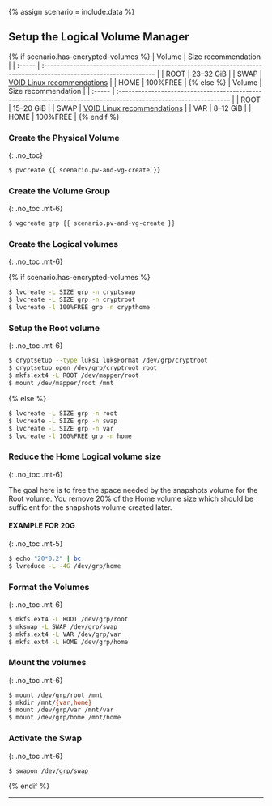 {% assign scenario = include.data %}

## Setup the Logical Volume Manager

{% if scenario.has-encrypted-volumes %}
| Volume | Size recommendation                                                                                               |
| :----- | :---------------------------------------------------------------------------------------------------------------- |
| ROOT   | 23–32 GiB                                                                                                         |
| SWAP   | [VOID Linux recommendations](https://docs.voidlinux.org/installation/live-images/partitions.html#swap-partitions) |
| HOME   | 100%FREE                                                                                                          |
{% else %}
| Volume | Size recommendation                                                                                               |
| :----- | :---------------------------------------------------------------------------------------------------------------- |
| ROOT   | 15–20 GiB                                                                                                         |
| SWAP   | [VOID Linux recommendations](https://docs.voidlinux.org/installation/live-images/partitions.html#swap-partitions) |
| VAR    | 8–12 GiB                                                                                                          |
| HOME   | 100%FREE                                                                                                          |
{% endif %}

### Create the Physical Volume
{: .no_toc}

```bash
$ pvcreate {{ scenario.pv-and-vg-create }}
```

### Create the Volume Group
{: .no_toc .mt-6}

```bash
$ vgcreate grp {{ scenario.pv-and-vg-create }}
```

### Create the Logical volumes
{: .no_toc .mt-6}

{% if scenario.has-encrypted-volumes %}
```bash
$ lvcreate -L SIZE grp -n cryptswap
$ lvcreate -L SIZE grp -n cryptroot
$ lvcreate -l 100%FREE grp -n crypthome
```

### Setup the Root volume
{: .no_toc .mt-6}

```bash
$ cryptsetup --type luks1 luksFormat /dev/grp/cryptroot
$ cryptsetup open /dev/grp/cryptroot root
$ mkfs.ext4 -L ROOT /dev/mapper/root
$ mount /dev/mapper/root /mnt
```

{% else %}
```bash
$ lvcreate -L SIZE grp -n root
$ lvcreate -L SIZE grp -n swap
$ lvcreate -L SIZE grp -n var
$ lvcreate -l 100%FREE grp -n home
```

### Reduce the Home Logical volume size
{: .no_toc .mt-6}

The goal here is to free the space needed by the snapshots volume for the Root volume. You remove 20% of the Home volume size which should be sufficient for the snapshots volume created later.

#### EXAMPLE FOR 20G
{: .no_toc .mt-5}

```bash
$ echo "20*0.2" | bc
$ lvreduce -L -4G /dev/grp/home
```

### Format the Volumes
{: .no_toc .mt-6}

```bash
$ mkfs.ext4 -L ROOT /dev/grp/root
$ mkswap -L SWAP /dev/grp/swap
$ mkfs.ext4 -L VAR /dev/grp/var
$ mkfs.ext4 -L HOME /dev/grp/home
```

### Mount the volumes
{: .no_toc .mt-6}

```bash
$ mount /dev/grp/root /mnt
$ mkdir /mnt/{var,home}
$ mount /dev/grp/var /mnt/var
$ mount /dev/grp/home /mnt/home
```

### Activate the Swap
{: .no_toc .mt-6}

```bash
$ swapon /dev/grp/swap
```
{% endif %}

---
